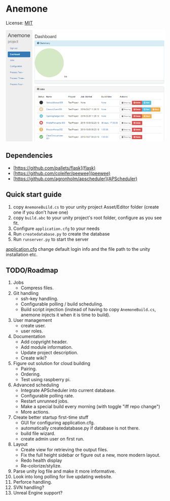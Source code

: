 # Anemone
License: [MIT](LICENSE)

![alt text](https://raw.githubusercontent.com/Winnak/Anemone/master/screenshots/Screenshot_1.png "WIP")


## Dependencies
* [https://github.com/pallets/flask](flask)
* [https://github.com/coleifer/peewee](peewee)
* [https://github.com/agronholm/apscheduler](APScheduler)


## Quick start guide
1. copy `AnemoneBuild.cs` to your unity project Asset/Editor folder (create one if you don't have one)
2. copy `build.abc` to your unity project's root folder, configure as you see fit.
3. Configure `application.cfg` to your needs
4. Run `createdatabase.py` to create the database
5. Run `runserver.py` to start the server

[application.cfg](application.cfg) change default login info and the file path to the unity installation etc.


## TODO/Roadmap
1. Jobs
    * Compress files.
2. Git handling
    * ssh-key handling.
    * Configurable polling / build scheduling.
    * Build script injection (instead of having to copy `AnemoneBuild.cs`, anemone injects it when it is time to build).
3. User management
    * create user.
    * user roles.
5. Documentation
    * Add copyright header.
    * Add module information.
    * Update project description.
    * Create wiki?
6. Figure out solution for cloud building
    * Pairing.
    * Ordering.
    * Test using raspberry pi.
7. Advanced scheduling
    * Integrate APScheduler into current database.
    * Configurable polling rate.
    * Restart unrunned jobs.
    * Make a special build every morning (with toggle "iff repo change")
    * More actions.
8. Create better startup first-time stuff
    * GUI for configuring application.cfg.
    * automatically createdatabase.py if database is not there.
    * build file wizard.
    * create admin user on first run.
9. Layout
    * Create view for retrieving the output files.
    * Fix the full height sidebar or figure out a new, more modern layout.
    * Redo health display
    * Re-colorize/stylize.
10. Parse unity log file and make it more informative.
11. Look into long polling for live updating website.
12. Perforce handling.
13. SVN handling?
14. Unreal Engine support?
